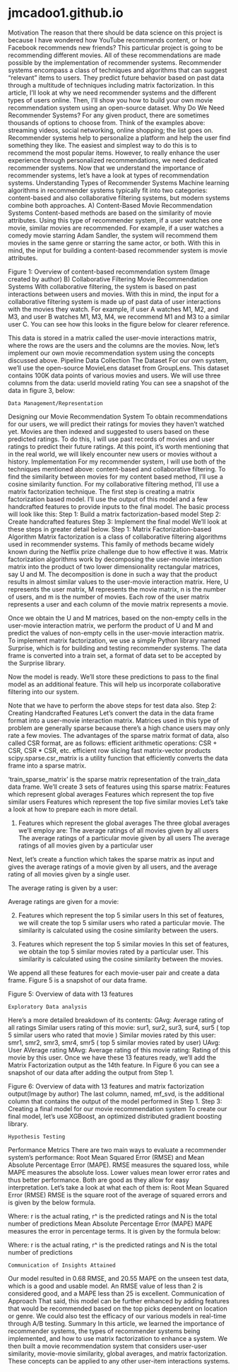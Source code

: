 # jmcadoo1.github.io

  Motivation
The reason that there should be data science on this project is because I have wondered how YouTube recommends content, or how Facebook recommends new friends? This particular project is going to be recommending different movies. All of these recommendations are made possible by the implementation of recommender systems.
Recommender systems encompass a class of techniques and algorithms that can suggest “relevant” items to users. They predict future behavior based on past data through a multitude of techniques including matrix factorization.
In this article, I’ll look at why we need recommender systems and the different types of users online. Then, I’ll show you how to build your own movie recommendation system using an open-source dataset.
Why Do We Need Recommender Systems?
For any given product, there are sometimes thousands of options to choose from. Think of the examples above: streaming videos, social networking, online shopping; the list goes on. Recommender systems help to personalize a platform and help the user find something they like.
The easiest and simplest way to do this is to recommend the most popular items. However, to really enhance the user experience through personalized recommendations, we need dedicated recommender systems.
Now that we understand the importance of recommender systems, let’s have a look at types of recommendation systems.
  Understanding
Types of Recommender Systems
Machine learning algorithms in recommender systems typically fit into two categories: content-based and also collaborative filtering systems, but modern systems combine both approaches.
A) Content-Based Movie Recommendation Systems
Content-based methods are based on the similarity of movie attributes. Using this type of recommender system, if a user watches one movie, similar movies are recommended. For example, if a user watches a comedy movie starring Adam Sandler, the system will recommend them movies in the same genre or starring the same actor, or both. With this in mind, the input for building a content-based recommender system is movie attributes.



Figure 1: Overview of content-based recommendation system (Image created by author)
B) Collaborative Filtering Movie Recommendation Systems
With collaborative filtering, the system is based on past interactions between users and movies. With this in mind, the input for a collaborative filtering system is made up of past data of user interactions with the movies they watch.
For example, if user A watches M1, M2, and M3, and user B watches M1, M3, M4, we recommend M1 and M3 to a similar user C. You can see how this looks in the figure below for clearer reference.

This data is stored in a matrix called the user-movie interactions matrix, where the rows are the users and the columns are the movies.
Now, let’s implement our own movie recommendation system using the concepts discussed above.
Pipeline
Data Collection
The Dataset
For our own system, we’ll use the open-source MovieLens dataset from GroupLens. This dataset contains 100K data points of various movies and users.
We will use three columns from the data:
userId
movieId
rating
You can see a snapshot of the data in figure 3, below:

	Data Management/Representation
Designing our Movie Recommendation System
To obtain recommendations for our users, we will predict their ratings for movies they haven’t watched yet. Movies are then indexed and suggested to users based on these predicted ratings.
To do this, I will use past records of movies and user ratings to predict their future ratings. At this point, it’s worth mentioning that in the real world, we will likely encounter new users or movies without a history.
Implementation
For my recommender system, I will use both of the techniques mentioned above: content-based and collaborative filtering. To find the similarity between movies for my content based method, I’ll use a cosine similarity function. For my collaborative filtering method, I’ll use a matrix factorization technique.
The first step is creating a matrix factorization based model. I’ll use the output of this model and a few handcrafted features to provide inputs to the final model. The basic process will look like this:
Step 1: Build a matrix factorization-based model
Step 2: Create handcrafted features
Step 3: Implement the final model
We’ll look at these steps in greater detail below.
Step 1: Matrix Factorization-based Algorithm
Matrix factorization is a class of collaborative filtering algorithms used in recommender systems. This family of methods became widely known during the Netflix prize challenge due to how effective it was.
Matrix factorization algorithms work by decomposing the user-movie interaction matrix into the product of two lower dimensionality rectangular matrices, say U and M. The decomposition is done in such a way that the product results in almost similar values to the user-movie interaction matrix. Here, U represents the user matrix, M represents the movie matrix, n is the number of users, and m is the number of movies.
Each row of the user matrix represents a user and each column of the movie matrix represents a movie.

 
Once we obtain the U and M matrices, based on the non-empty cells in the user-movie interaction matrix, we perform the product of U and M and predict the values of non-empty cells in the user-movie interaction matrix.
To implement matrix factorization, we use a simple Python library named Surprise, which is for building and testing recommender systems. The data frame is converted into a train set, a format of data set to be accepted by the Surprise library.

Now the model is ready. We’ll store these predictions to pass to the final model as an additional feature. This will help us incorporate collaborative filtering into our system.

Note that we have to perform the above steps for test data also.
Step 2: Creating Handcrafted Features
Let’s convert the data in the data frame format into a user-movie interaction matrix. Matrices used in this type of problem are generally sparse because there’s a high chance users may only rate a few movies.
The advantages of the sparse matrix format of data, also called CSR format, are as follows:
efficient arithmetic operations: CSR + CSR, CSR * CSR, etc.
efficient row slicing
fast matrix-vector products
scipy.sparse.csr_matrix is a utility function that efficiently converts the data frame into a sparse matrix.

‘train_sparse_matrix’ is the sparse matrix representation of the train_data data frame.
We’ll create 3 sets of features using this sparse matrix:
Features which represent global averages
Features which represent the top five similar users
Features which represent the top five similar movies
Let’s take a look at how to prepare each in more detail.
1. Features which represent the global averages
The three global averages we’ll employ are:
The average ratings of all movies given by all users
The average ratings of a particular movie given by all users
The average ratings of all movies given by a particular user

Next, let’s create a function which takes the sparse matrix as input and gives the average ratings of a movie given by all users, and the average rating of all movies given by a single user.

The average rating is given by a user:

Average ratings are given for a movie:

2. Features which represent the top 5 similar users
In this set of features, we will create the top 5 similar users who rated a particular movie. The similarity is calculated using the cosine similarity between the users.

3. Features which represent the top 5 similar movies
In this set of features, we obtain the top 5 similar movies rated by a particular user. This similarity is calculated using the cosine similarity between the movies.

We append all these features for each movie-user pair and create a data frame. Figure 5 is a snapshot of our data frame.

Figure 5: Overview of data with 13 features
 
	Exploratory Data analysis
Here’s a more detailed breakdown of its contents:
GAvg: Average rating of all ratings
Similar users rating of this movie: sur1, sur2, sur3, sur4, sur5 ( top 5 similar users who rated that movie )
Similar movies rated by this user: smr1, smr2, smr3, smr4, smr5 ( top 5 similar movies rated by user)
UAvg: User AVerage rating
MAvg: Average rating of this movie
rating: Rating of this movie by this user.
Once we have these 13 features ready, we’ll add the Matrix Factorization output as the 14th feature. In Figure 6 you can see a snapshot of our data after adding the output from Step 1.

Figure 6: Overview of data with 13 features and matrix factorization output(Image by author)
The last column, named, mf_svd, is the additional column that contains the output of the model performed in Step 1.
Step 3: Creating a final model for our movie recommendation system
To create our final model, let’s use XGBoost, an optimized distributed gradient boosting library.

	Hypothesis Testing
Performance Metrics
There are two main ways to evaluate a recommender system’s performance: Root Mean Squared Error (RMSE) and Mean Absolute Percentage Error (MAPE). RMSE measures the squared loss, while MAPE measures the absolute loss. Lower values mean lower error rates and thus better performance.
Both are good as they allow for easy interpretation. Let’s take a look at what each of them is:
Root Mean Squared Error (RMSE)
RMSE is the square root of the average of squared errors and is given by the below formula.

Where:
r is the actual rating,
r^ is the predicted ratings and
N is the total number of predictions
Mean Absolute Percentage Error (MAPE)
MAPE measures the error in percentage terms. It is given by the formula below:

Where:
r is the actual rating,
r^ is the predicted ratings and
N is the total number of predictions


	Communication of Insights Attained
Our model resulted in 0.68 RMSE, and 20.55 MAPE on the unseen test data, which is a good and usable model. An RMSE value of less than 2 is considered good, and a MAPE less than 25 is excellent.
Communication of Approach
 That said, this model can be further enhanced by adding features that would be recommended based on the top picks dependent on location or genre. We could also test the efficacy of our various models in real-time through A/B testing.
Summary
In this article, we learned the importance of recommender systems, the types of recommender systems being implemented, and how to use matrix factorization to enhance a system. We then built a movie recommendation system that considers user-user similarity, movie-movie similarity, global averages, and matrix factorization. These concepts can be applied to any other user-item interactions systems.

